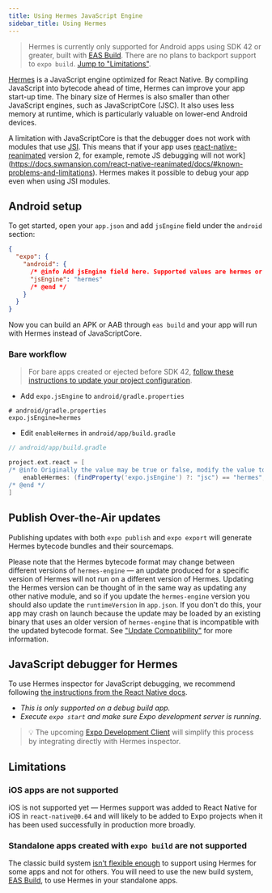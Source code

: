 ```yaml
---
title: Using Hermes JavaScript Engine
sidebar_title: Using Hermes
---
```


> Hermes is currently only supported for Android apps using SDK 42 or greater, built with [EAS Build](https://docs.expo.io/build/introduction/). There are no plans to backport support to `expo build`. [Jump to "Limitations"](#limitations).

[Hermes](https://hermesengine.dev/) is a JavaScript engine optimized for React Native. By compiling JavaScript into bytecode ahead of time, Hermes can improve your app start-up time. The binary size of Hermes is also smaller than other JavaScript engines, such as JavaScriptCore (JSC). It also uses less memory at runtime, which is particularly valuable on lower-end Android devices.

A limitation with JavaScriptCore is that the debugger does not work with modules that use [JSI](https://github.com/react-native-community/discussions-and-proposals/issues/91). This means that if your app uses [react-native-reanimated](https://github.com/software-mansion/react-native-reanimated) version 2, for example, remote JS debugging will not work](https://docs.swmansion.com/react-native-reanimated/docs/#known-problems-and-limitations). Hermes makes it possible to debug your app even when using JSI modules.

## Android setup

To get started, open your `app.json` and add `jsEngine` field under the `android` section:

```json
{
  "expo": {
    "android": {
      /* @info Add jsEngine field here. Supported values are hermes or jsc  */
      "jsEngine": "hermes"
      /* @end */
    }
  }
}
```

Now you can build an APK or AAB through `eas build` and your app will run with Hermes instead of JavaScriptCore.

### Bare workflow

> For bare apps created or ejected before SDK 42, [follow these instructions to update your project configuration](https://expo.fyi/hermes-android-config).

- Add `expo.jsEngine` to `android/gradle.properties`

```
# android/gradle.properties
expo.jsEngine=hermes
```

- Edit `enableHermes` in `android/app/build.gradle`

```groovy
// android/app/build.gradle

project.ext.react = [
/* @info Originally the value may be true or false, modify the value to reference from gradle properties */
    enableHermes: (findProperty('expo.jsEngine') ?: "jsc") == "hermes",
/* @end */
]
```

## Publish Over-the-Air updates

Publishing updates with both `expo publish` and `expo export` will generate Hermes bytecode bundles and their sourcemaps.

Please note that the Hermes bytecode format may change between different versions of `hermes-engine` — an update produced for a specific version of Hermes will not run on a different version of Hermes. Updating the Hermes version can be thought of in the same way as updating any other native module, and so if you update the `hermes-engine` version you should also update the `runtimeVersion` in `app.json`. If you don't do this, your app may crash on launch because the update may be loaded by an existing binary that uses an older version of `hermes-engine` that is incompatible with the updated bytecode format. See ["Update Compatibility"](https://docs.expo.io/bare/updating-your-app/#update-compatibility) for more information.

## JavaScript debugger for Hermes

To use Hermes inspector for JavaScript debugging, we recommend following [the instructions from the React Native docs](https://reactnative.dev/docs/hermes#debugging-js-on-hermes-using-google-chromes-devtools).

- _This is only supported on a debug build app._
- _Execute `expo start` and make sure Expo development server is running._

> 💡 The upcoming [Expo Development Client](https://expo.fyi/dev-client) will simplify this process by integrating directly with Hermes inspector.

## Limitations

### iOS apps are not supported

iOS is not supported yet — Hermes support was added to React Native for iOS in `react-native@0.64` and will likely to be added to Expo projects when it has been used successfully in production more broadly.

### Standalone apps created with `expo build` are not supported

The classic build system [isn't flexible enough](https://blog.expo.io/expo-managed-workflow-in-2021-5b887bbf7dbb) to support using Hermes for some apps and not for others. You will need to use the new build system, [EAS Build](https://docs.expo.io/build/introduction/), to use Hermes in your standalone apps.
